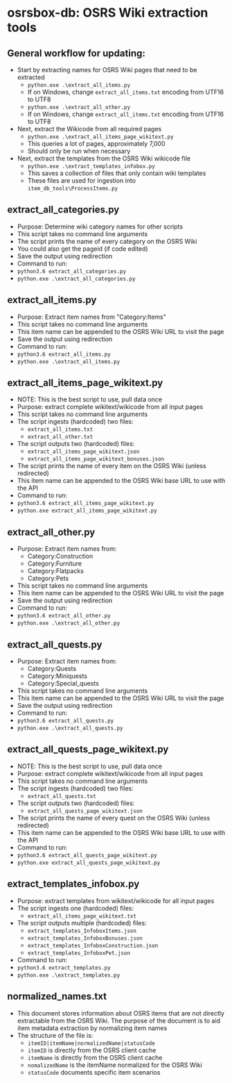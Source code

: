 # osrsbox-db: OSRS Wiki extraction tools

## General workflow for updating:

- Start by extracting names for OSRS Wiki pages that need to be extracted
    - `python.exe .\extract_all_items.py`
    - If on Windows, change `extract_all_items.txt` encoding from UTF16 to UTF8
    - `python.exe .\extract_all_other.py`
    - If on Windows, change `extract_all_items.txt` encoding from UTF16 to UTF8
- Next, extract the Wikicode from all required pages
    - `python.exe .\extract_all_items_page_wikitext.py`
    - This queries a lot of pages, approximately 7,000
    - Should only be run when necessary
- Next, extract the templates from the OSRS Wiki wikicode file
    - `python.exe .\extract_templates_infobox.py`
    - This saves a collection of files that only contain wiki templates
    - These files are used for ingestion into `item_db_tools\ProcessItems.py`

## extract_all_categories.py

- Purpose: Determine wiki category names for other scripts
- This script takes no command line arguments
- The script prints the name of every category on the OSRS Wiki
- You could also get the pageid (if code edited)
- Save the output using redirection
- Command to run:
- `python3.6 extract_all_categories.py`
- `python.exe .\extract_all_categories.py`

## extract_all_items.py

- Purpose: Extract item names from "Category:Items" 
- This script takes no command line arguments
- This item name can be appended to the OSRS Wiki URL to visit the page
- Save the output using redirection
- Command to run:
- `python3.6 extract_all_items.py`
- `python.exe .\extract_all_items.py`

## extract_all_items_page_wikitext.py

- NOTE: This is the best script to use, pull data once
- Purpose: extract complete wikitext/wikicode from all input pages
- This script takes no command line arguments
- The script ingests (hardcoded) two files:
    - `extract_all_items.txt`
    - `extract_all_other.txt`
- The script outputs two (hardcoded) files:
    - `extract_all_items_page_wikitext.json`
    - `extract_all_items_page_wikitext_bonuses.json`
- The script prints the name of every item on the OSRS Wiki (unless redirected)
- This item name can be appended to the OSRS Wiki base URL to use with the API
- Command to run:
- `python3.6 extract_all_items_page_wikitext.py`
- `python.exe extract_all_items_page_wikitext.py`

## extract_all_other.py

- Purpose: Extract item names from:
    - Category:Construction
    - Category:Furniture
    - Category:Flatpacks
    - Category:Pets
- This script takes no command line arguments
- This item name can be appended to the OSRS Wiki URL to visit the page
- Save the output using redirection
- Command to run:
- `python3.6 extract_all_other.py`
- `python.exe .\extract_all_other.py`

## extract_all_quests.py

- Purpose: Extract item names from:
    - Category:Quests
    - Category:Miniquests
    - Category:Special_quests
- This script takes no command line arguments
- This item name can be appended to the OSRS Wiki URL to visit the page
- Save the output using redirection
- Command to run:
- `python3.6 extract_all_quests.py`
- `python.exe .\extract_all_quests.py`

## extract_all_quests_page_wikitext.py

- NOTE: This is the best script to use, pull data once
- Purpose: extract complete wikitext/wikicode from all input pages
- This script takes no command line arguments
- The script ingests (hardcoded) two files:
    - `extract_all_quests.txt`
- The script outputs two (hardcoded) files:
    - `extract_all_quests_page_wikitext.json`
- The script prints the name of every quest on the OSRS Wiki (unless redirected)
- This item name can be appended to the OSRS Wiki base URL to use with the API
- Command to run:
- `python3.6 extract_all_quests_page_wikitext.py`
- `python.exe extract_all_quests_page_wikitext.py`

## extract_templates_infobox.py

- Purpose: extract templates from wikitext/wikicode for all input pages
- The script ingests one (hardcoded) files:
    - `extract_all_items_page_wikitext.txt`
- The script outputs multiple (hardcoded) files:
    - `extract_templates_InfoboxItems.json`
    - `extract_templates_InfoboxBonuses.json`
    - `extract_templates_InfoboxConstruction.json`
    - `extract_templates_InfoboxPet.json`
- Command to run:
- `python3.6 extract_templates.py`
- `python.exe .\extract_templates.py`

## normalized_names.txt

- This document stores information about OSRS items that are not directly extractable from the OSRS Wiki. The purpose of the document is to aid item metadata extraction by normalizing item names
- The structure of the file is:
    - `itemID|itemName|normalizedName|statusCode`
    - `itemID` is directly from the OSRS client cache
    - `itemName` is directly from the OSRS client cache
    - `nomalizedName` is the itemName normalized for the OSRS Wiki
    - `statusCode` documents specific item scenarios
